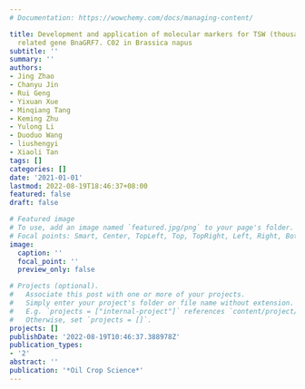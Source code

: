 ```yaml
---
# Documentation: https://wowchemy.com/docs/managing-content/

title: Development and application of molecular markers for TSW (thousand-seed weight)
  related gene BnaGRF7. C02 in Brassica napus
subtitle: ''
summary: ''
authors:
- Jing Zhao
- Chanyu Jin
- Rui Geng
- Yixuan Xue
- Minqiang Tang
- Keming Zhu
- Yulong Li
- Duoduo Wang
- liushengyi
- Xiaoli Tan
tags: []
categories: []
date: '2021-01-01'
lastmod: 2022-08-19T18:46:37+08:00
featured: false
draft: false

# Featured image
# To use, add an image named `featured.jpg/png` to your page's folder.
# Focal points: Smart, Center, TopLeft, Top, TopRight, Left, Right, BottomLeft, Bottom, BottomRight.
image:
  caption: ''
  focal_point: ''
  preview_only: false

# Projects (optional).
#   Associate this post with one or more of your projects.
#   Simply enter your project's folder or file name without extension.
#   E.g. `projects = ["internal-project"]` references `content/project/deep-learning/index.md`.
#   Otherwise, set `projects = []`.
projects: []
publishDate: '2022-08-19T10:46:37.388978Z'
publication_types:
- '2'
abstract: ''
publication: '*Oil Crop Science*'
---
```

